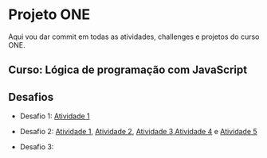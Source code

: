 
# Projeto ONE

Aqui vou dar commit em todas as atividades, challenges e projetos do curso ONE.

## Curso: Lógica de programação com JavaScript

## Desafios
- Desafio 1: [Atividade 1](https://github.com/weszzy/projeto-one/blob/main/app.js)

- Desafio 2: [Atividade 1](https://github.com/weszzy/projeto-one/blob/main/desafio2/atividade1.js), [Atividade 2](https://github.com/weszzy/projeto-one/blob/main/desafio2/atividade2.js), [Atividade 3](https://github.com/weszzy/projeto-one/blob/main/desafio2/atividade3.js),[Atividade 4](https://github.com/weszzy/projeto-one/blob/main/desafio2/atividade4.js) e [Atividade 5](https://github.com/weszzy/projeto-one/blob/main/desafio2/atividade5.js)

- Desafio 3: 
